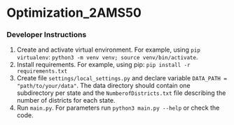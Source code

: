 # Optimization_2AMS50

### Developer Instructions
1. Create and activate virtual environment. For example, using `pip virtualenv`:
   `python3 -m venv venv; source venv/bin/activate`.
2. Install requirements. For example, using pip: `pip install -r requirements.txt`
3. Create file `settings/local_settings.py` and declare variable
   `DATA_PATH = "path/to/your/data"`. The data directory should contain
   one subdirectory per state and the `NumberofDistricts.txt` file describing
   the number of districts for each state.
4. Run `main.py`. For parameters run `python3 main.py --help` or check the code.
